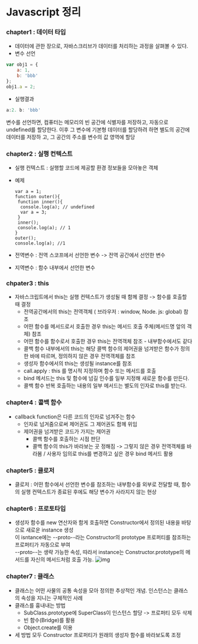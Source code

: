 # Javascript 정리

### **chapter1 : 데이터 타입**
  * 데이터에 관한 장으로, 자바스크리브가 데이터를 처리하는 과정을 살펴볼 수 있다. 
  * 변수 선언
  ````javascript
  var obj1 = {
      a: 1,
      b: 'bbb'
  };
  obj1.a = 2;
  ````
  * 실행결과
  ````javascript
  a:2. b: 'bbb'
  ````
  변수를 선언하면, 컴퓨터는 메모리의 빈 공간에 식별자를 저장하고, 자동으로 undefined를 할당한다. 이후 그 변수에 기본형 데이터를 할당하려 하면 별도의 공간에 데이터를 저장하     고, 그 공간의 주소를 변수의 값 영역에 할당 
  
### **chapter2 : 실행 컨텍스트**
  * 실행 컨텍스트 : 실행할 코드에 제공할 환경 정보들을 모아놓은 객체
  * 예제
    
    ````javvascript
    var a = 1;
    function outer(){
     function inner(){
      console.log(a); // undefined
      var a = 3;
     }
     inner();
     console.log(a); // 1
    }
    outer();
    console.log(a); //1
    ````
    
  * 전역변수 : 전역 스코프에서 선언한 변수 -> 전역 공간에서 선언한 변수
  * 지역변수 : 함수 내부에서 선언한 변수
  
### **chpater3 : this**
  * 자바스크립트에서 this는 실행 컨텍스트가 생성될 때 함께 결정 -> 함수를 호출할 때 결정
    * 전역공간에서의 this는 전역객체 ( 브라우저 : window, Node. js: global) 참조
    * 어떤 함수를 메서드로서 호출한 경우 this는 메서드 호출 주체(메서드명 앞의 객체) 참조
    * 어떤 함수를 함수로서 호출한 경우 this는 전역객체 참조 - 내부함수에서도 같다
    * 콜백 함수 내부에서의 this는 해당 콜백 함수의 제어권을 넘겨받은 함수가 정의한 바에 따르며, 정의하지 않은 경우 전역객체를 참조
    * 생성자 함수에서의 this는 생성될 instance를 참조
    * call.apply : this 를 명시적 지정하며 함수 또는 메서드를 호출
    * bind 메서드는 this 및 함수에 넘길 인수를 일부 지정해 새로운 함수를 만든다.
    * 콜백 함수 반복 호출하는 내용의 일부 메서드는 별도의 인자로 this를 받는다.
  
### **chapter4 : 콜백 함수**
  * callback function은 다른 코드의 인자로 넘겨주는 함수 
    * 인자로 넘겨줌으로써 제어권도 그 제어권도 함께 위임
    * 제어권을 넘겨받은 코드가 가지는 제어권
      * 콜백 함수를 호출하는 시점 판단
      * 콜백 함수의 this가 바라보는 곳 정해짐 -> 그렇지 않은 경우 전역객체를 바라봄 /  사용자 임의로 this를 변경하고 싶은 경우 bind 메서드 활용
    
### **chapter5 : 클로저**
  * 클로저 : 어떤 함수에서 선언한 변수를 참조하는 내부함수를 외부로 전달할 때, 함수의 실행 컨텍스트가 종료된 후에도 해당 변수가 사라지지 않는 현상
  
### **chapter6 : 프로토타입**
  * 생성자 함수를 new 연산자와 함게 호출하면 Constructor에서 정의된 내용을 바탕으로 새로운 instance 생성   
    이 isntance에는 --proto--라는 Constructor의 prototype 프로퍼티를 참조하는 프로퍼티가 자동으로 부여   
    --proto--는 생략 가능한 속성, 따라서 instance는 Constructor.prototype의 메서드를 자신의 메서드처럼 호출 가능.
  ![img](https://user-images.githubusercontent.com/111478153/187056262-4439f4fc-570f-42c7-a9bc-649f52db0ff7.png)
  
### **chapter7 : 클래스** 
  * 클래스는 어떤 사물의 공통 속성을 모아 정의한 추상적인 개념.
    인스턴스는 클래스의 속성을 지니는 구체적인 사례
  * 클래스를 흉내내는 방법
    * SubClass.prototype에 SuperClass이 인스턴스 할당 -> 프로퍼티 모두 삭제
    * 빈 함수(Bridge)를 활용
    * Object.create를 이용
  * 세 방법 모두 Constructor 프로퍼티가 원래의 생성자 함수를 바라보도록 조정
 
